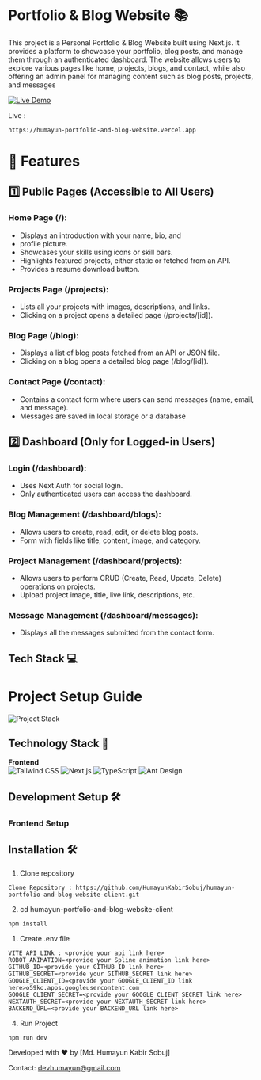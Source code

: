 # Portfolio & Blog Website 📚

This project is a Personal Portfolio & Blog Website built using Next.js. It provides a platform to showcase your portfolio, blog posts, and manage them through an authenticated dashboard. The website allows users to explore various pages like home, projects, blogs, and contact, while also offering an admin panel for managing content such as blog posts, projects, and messages

[![Live Demo](https://img.shields.io/badge/Live_Demo-Available-green)](https://humayun-portfolio-and-blog-website.vercel.app)

Live :

```
https://humayun-portfolio-and-blog-website.vercel.app
```

# 🔹 Features

## 1️⃣ Public Pages (Accessible to All Users)

### Home Page (/):

- Displays an introduction with your name, bio, and
- profile picture.
- Showcases your skills using icons or skill bars.
- Highlights featured projects, either static or fetched from an API.
- Provides a resume download button.

### Projects Page (/projects):

- Lists all your projects with images, descriptions, and links.
- Clicking on a project opens a detailed page (/projects/[id]).

### Blog Page (/blog):

- Displays a list of blog posts fetched from an API or JSON file.
- Clicking on a blog opens a detailed blog page (/blog/[id]).
### Contact Page (/contact):

- Contains a contact form where users can send messages (name, email, and message).
- Messages are saved in local storage or a database

## 2️⃣ Dashboard (Only for Logged-in Users)
### Login (/dashboard):

- Uses Next Auth for social login.
- Only authenticated users can access the dashboard.
### Blog Management (/dashboard/blogs):

- Allows users to create, read, edit, or delete blog posts.
- Form with fields like title, content, image, and category.
### Project Management (/dashboard/projects):

- Allows users to perform CRUD (Create, Read, Update, Delete) operations on projects.
- Upload project image, title, live link, descriptions, etc.
### Message Management (/dashboard/messages):

- Displays all the messages submitted from the contact form.

## Tech Stack 💻

#  Project Setup Guide

![Project Stack](https://img.shields.io/badge/Full_Stack-Project-blueviolet)

## Technology Stack 🔧

**Frontend**  
![Tailwind CSS](https://img.shields.io/badge/Tailwind_CSS-blueviolet)
![Next.js](https://img.shields.io/badge/Next.js-000000?logo=next.js&logoColor=white)
![TypeScript](https://img.shields.io/badge/TypeScript-blue)
![Ant Design](https://img.shields.io/badge/Ant_Design-%230072f6)

## Development Setup 🛠️

### Frontend Setup

## Installation 🛠️

1. Clone repository

```
Clone Repository : https://github.com/HumayunKabirSobuj/humayun-portfolio-and-blog-website-client.git
```

2. cd humayun-portfolio-and-blog-website-client

```
npm install
```

1. Create .env file

```
VITE_API_LINk : <provide your api link here>
ROBOT_ANIMATION=<provide your Spline animation link here>
GITHUB_ID=<provide your GITHUB_ID link here>
GITHUB_SECRET=<provide your GITHUB_SECRET link here>
GOOGLE_CLIENT_ID=<provide your GOOGLE_CLIENT_ID link here>o59ko.apps.googleusercontent.com
GOOGLE_CLIENT_SECRET=<provide your GOOGLE_CLIENT_SECRET link here>
NEXTAUTH_SECRET=<provide your NEXTAUTH_SECRET link here>
BACKEND_URL=<provide your BACKEND_URL link here>
```

4. Run Project

```
npm run dev
```

Developed with ❤️ by [Md. Humayun Kabir Sobuj]

Contact: devhumayun@gmail.com